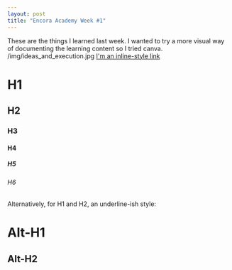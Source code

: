 ```yaml
---
layout: post
title: "Encora Academy Week #1"
---
```

These are the things I learned last week. 
I wanted to try a more visual way of documenting the learning content so I tried canva.
/img/ideas_and_execution.jpg
[I'm an inline-style link](https://github.com/3r3n-n/3r3n-n.github.io/blob/main/img/ideas_and_execution.jpg)

# H1
## H2
### H3
#### H4
##### H5
###### H6

Alternatively, for H1 and H2, an underline-ish style:

Alt-H1
======

Alt-H2
------
